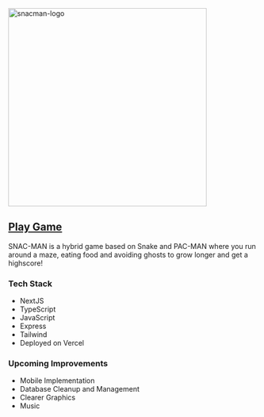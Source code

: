 <img src=https://github.com/user-attachments/assets/b1b9cedb-1552-42c4-8c74-c0961bbcf03e alt="snacman-logo" width="400px">

## [Play Game](https://snac-man.vercel.app)
SNAC-MAN is a hybrid game based on Snake and PAC-MAN where you run around a maze, eating food and avoiding ghosts to grow longer and get a highscore!

### Tech Stack
- NextJS
- TypeScript
- JavaScript
- Express
- Tailwind
- Deployed on Vercel

### Upcoming Improvements
- Mobile Implementation
- Database Cleanup and Management
- Clearer Graphics
- Music
